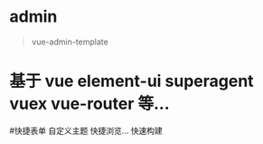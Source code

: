 # admin

> vue-admin-template

# 基于 vue element-ui superagent vuex vue-router 等...

#快捷表单 自定义主题 快捷浏览... 快速构建
